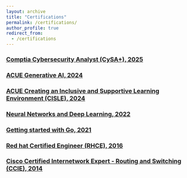 ```yaml
---
layout: archive
title: "Certifications"
permalink: /certifications/
author_profile: true
redirect_from:
  - /certifications
---
```

### [Comptia Cybersecurity Analyst (CySA+), 2025](https://www.comptia.org/en-us/certifications/cybersecurity-analyst/) 
### [ACUE Generative AI, 2024](https://acue.org/ai-series/)
### [ACUE Creating an Inclusive and Supportive Learning Environment (CISLE), 2024](https://learn.acue.org/course/creating-an-inclusive-and-supportive-learning-environment/) 
### [Neural Networks and Deep Learning, 2022](https://www.coursera.org/learn/neural-networks-deep-learning)
### [Getting started with Go, 2021](https://www.coursera.org/learn/golang-getting-started)
### [Red hat Certified Engineer (RHCE), 2016](https://www.redhat.com/en/services/certification/rhce)
### [Cisco Certified Internetwork Expert - Routing and Switching (CCIE), 2014](https://www.cisco.com/c/en/us/training-events/training-certifications/certifications/expert/ccie-enterprise-infrastructure.html)
